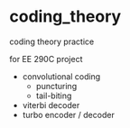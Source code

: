 # coding_theory
coding theory practice

for EE 290C project 
- convolutional coding 
  - puncturing 
  - tail-biting
- viterbi decoder 
- turbo encoder / decoder 

